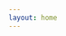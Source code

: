 ```yaml
---
layout: home
---
```


<script setup lang="ts">
import GithubRepo from '../.vitepress/theme/components/GithubRepo.vue'
import data from '../data/repositories.json';

interface RepositoryInfo {
  path: string;
  preview: string;
  name: string;
  description: string;
  homepage: string;
  topics: string[];
  html_url: string;
  stargazers_count: number;
  forks_count: number;
  language: string;
  created_at: string;
  updated_at: string;
  pushed_at: string;
}

const repositories = (data as RepositoryInfo[]).map(fields => ({
  ...fields,
  created_at: new Date(fields.created_at),
  pushed_at: new Date(fields.pushed_at),
  updated_at: new Date(fields.updated_at),
})).sort((a, b) => {
  if (a.stargazers_count === b.stargazers_count) {
    return b.created_at.getTime() - a.created_at.getTime();
  }
  return a.stargazers_count < b.stargazers_count ? 1 : -1;
});
</script>

<div class="pt-16 grid grid-cols-1 md:grid-cols-2 lg:grid-cols-3 gap-6">
  <GithubRepo
    v-for="repository of repositories"
    :key="repository.name"
    v-bind="repository"
  />
</div>
